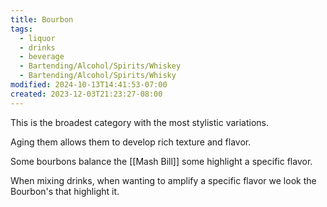 ```yaml
---
title: Bourbon
tags:
  - liquor
  - drinks
  - beverage
  - Bartending/Alcohol/Spirits/Whiskey
  - Bartending/Alcohol/Spirits/Whisky
modified: 2024-10-13T14:41:53-07:00
created: 2023-12-03T21:23:27-08:00
---
```


This is the broadest category with the most stylistic variations.

Aging them allows them to develop rich texture and flavor. 

Some bourbons balance the [[Mash Bill]] some highlight a specific flavor. 

When mixing drinks, when wanting to amplify a specific flavor we look the Bourbon's that highlight it.